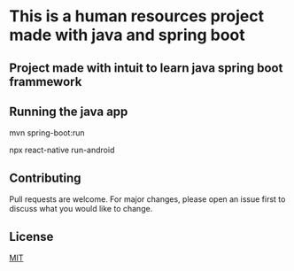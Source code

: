 # This is a human resources project made with java and spring boot

## Project made with intuit to learn java spring boot frammework

## Running the java app

mvn spring-boot:run

npx react-native run-android

## Contributing

Pull requests are welcome. For major changes, please open an issue first to discuss what you would like to change.

## License

<a href="https://choosealicense.com/licenses/mit/">MIT</a>
